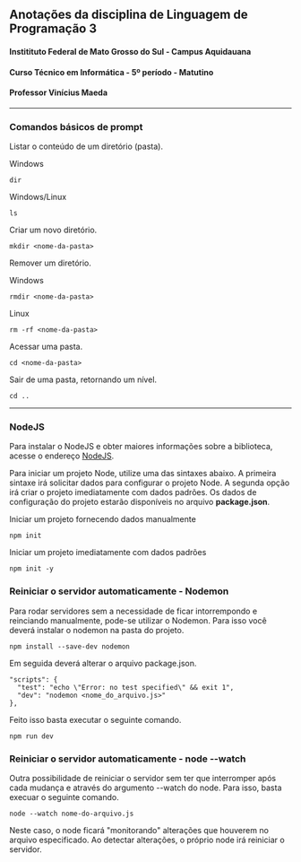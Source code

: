 ## Anotações da disciplina de Linguagem de Programação 3
#### Institituto Federal de Mato Grosso do Sul - Campus Aquidauana
#### Curso Técnico em Informática - 5º período - Matutino
#### Professor Vinícius Maeda

---

### Comandos básicos de prompt

Listar o conteúdo de um diretório (pasta).

Windows
```
dir
```

Windows/Linux
```
ls
```

Criar um novo diretório.

```
mkdir <nome-da-pasta>
```

Remover um diretório.

Windows
```
rmdir <nome-da-pasta>
```

Linux
```
rm -rf <nome-da-pasta>
```

Acessar uma pasta.

```
cd <nome-da-pasta>
```

Sair de uma pasta, retornando um nível.

```
cd ..
```


---

### NodeJS

Para instalar o NodeJS e obter maiores informações sobre a biblioteca, acesse o endereço [NodeJS](https://nodejs.org/).


Para iniciar um projeto Node, utilize uma das sintaxes abaixo. A primeira sintaxe irá solicitar dados para configurar o projeto Node. A segunda opção irá criar o projeto imediatamente com dados padrões. Os dados de configuração do projeto estarão disponíveis no arquivo **package.json**. 

Iniciar um projeto fornecendo dados manualmente
```
npm init
```

Iniciar um projeto imediatamente com dados padrões
```
npm init -y
```

### Reiniciar o servidor automaticamente - Nodemon
Para rodar servidores sem a necessidade de ficar intorrempondo e reinciando manualmente, pode-se utilizar o Nodemon. Para isso você deverá instalar o nodemon na pasta do projeto.
```
npm install --save-dev nodemon
```

Em seguida deverá alterar o arquivo package.json.
```
"scripts": {
  "test": "echo \"Error: no test specified\" && exit 1",
  "dev": "nodemon <nome_do_arquivo.js>"
},
```

Feito isso basta executar o seguinte comando.
```
npm run dev
```

### Reiniciar o servidor automaticamente - node --watch

Outra possibilidade de reiniciar o servidor sem ter que interromper após cada mudança e através do argumento --watch do node. Para isso, basta execuar o seguinte comando.
```
node --watch nome-do-arquivo.js
```
Neste caso, o node ficará "monitorando" alterações que houverem no arquivo especificado. Ao detectar alterações, o próprio node irá reiniciar o servidor.

